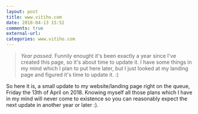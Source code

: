```yaml
---
layout: post
title: www.vitiho.com
date: 2018-04-13 15:52
comments: true
external-url:
categories: www.vitiho.com
---
```


> *Year passed*. Funnily enought it's been exactly a year since I've created this page, so it's about time to update it. I have some things in my mind which I plan to put here later, but I just looked at my landing page and figured it's time to update it. :)

So here it is, a small update to my website/landing page right on the queue, Friday the 13th of April on 2018. Knowing myself all those plans which I have in my mind will never come to existence so you can reasonably expect the next update in another year or later :).
